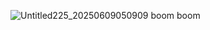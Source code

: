 ![Untitled225_20250609050909](https://github.com/user-attachments/assets/46ae88f1-9a59-4a88-96bf-b555d4d40a7c) boom boom
